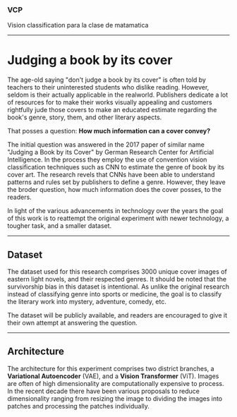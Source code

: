 ### VCP
Vision classification para la clase de matamatica
***

# Judging a book by its cover
The age-old saying "don't judge a book by its cover" is often told by teachers to 
their uninterested students who dislike reading. However, seldom is their actually 
applicable in the realworld. Publishers dedicate a lot of resources for to make their 
works visually appealing and customers rightfully jude those covers to make an educated
estimate regarding the book's genre, story, them, and other literary aspects. 

That posses a question: **How much information can a cover convey?** 

The initial question was answered in the 2017 paper of similar name "Judging a Book by its Cover"
by German Research Center for Artificial Intelligence. In the process they employ the use of 
convention vision classification techniques such as CNN to estimate the genre of book by its
cover art. The research revels that CNNs have been able to understand patterns and rules set by 
publishers to define a genre. However, they leave the broder question, how much information does
the cover posses, to the readers.

In light of the various advancements in technology over the years the goal of this work is to reattempt 
the original experiment with newer technology, a tougher task, and a smaller dataset. 
***

## Dataset
The dataset used for this research comprises 3000 unique cover images of eastern light novels, and their respected
genres. It should be noted that the survivorship bias in this dataset is intentional. As unlike the original research
instead of classifying genre into sports or medicine, the goal is to classify the literary work into mystery, adventure,
comedy, etc.

The dataset will be publicly available, and readers are encouraged to give it their own attempt at answering the question.
***

## Architecture
The architecture for this experiment comprises two district branches, a **Variational Autoencoder** (VAE),
and a **Vision Transformer** (ViT). Images are often of high dimensionality are computationally expensive to 
process. In the recent decade there have been various proposals to reduce dimensionality ranging from resizing
the image to dividing the images into patches and processing the patches individually. 